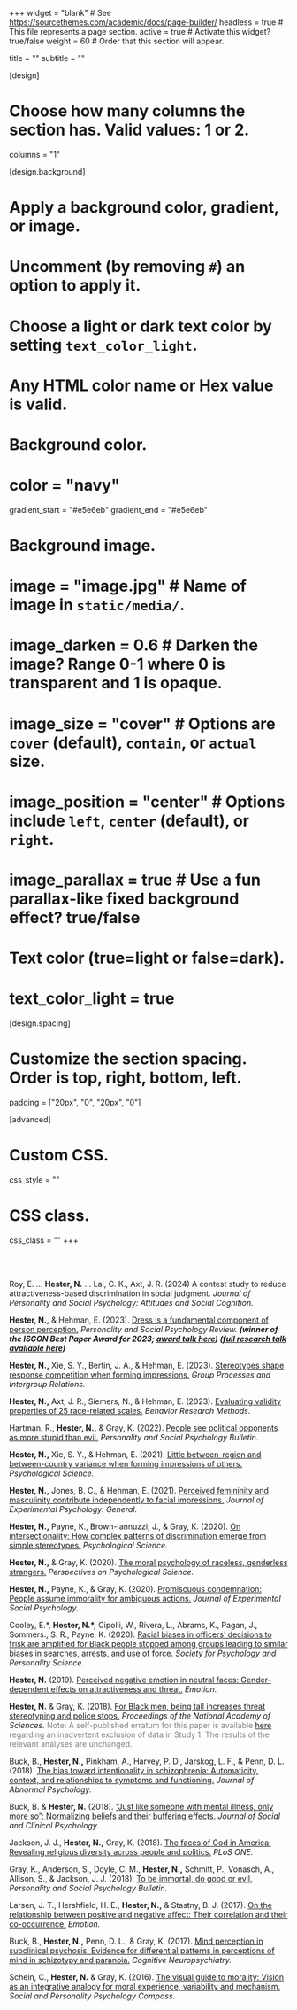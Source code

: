 +++
widget = "blank"  # See https://sourcethemes.com/academic/docs/page-builder/
headless = true  # This file represents a page section.
active = true  # Activate this widget? true/false
weight = 60  # Order that this section will appear.

title = ""
subtitle = ""

[design]
  # Choose how many columns the section has. Valid values: 1 or 2.
  columns = "1"

[design.background]
  # Apply a background color, gradient, or image.
  #   Uncomment (by removing `#`) an option to apply it.
  #   Choose a light or dark text color by setting `text_color_light`.
  #   Any HTML color name or Hex value is valid.

  # Background color.
  # color = "navy"
 
gradient_start = "#e5e6eb"
gradient_end = "#e5e6eb"
  
  # Background image.
  # image = "image.jpg"  # Name of image in `static/media/`.
  # image_darken = 0.6  # Darken the image? Range 0-1 where 0 is transparent and 1 is opaque.
  # image_size = "cover"  #  Options are `cover` (default), `contain`, or `actual` size.
  # image_position = "center"  # Options include `left`, `center` (default), or `right`.
  # image_parallax = true  # Use a fun parallax-like fixed background effect? true/false
  
  # Text color (true=light or false=dark).
  # text_color_light = true

[design.spacing]
  # Customize the section spacing. Order is top, right, bottom, left.
  padding = ["20px", "0", "20px", "0"]

[advanced]
 # Custom CSS. 
 css_style = ""
 
 # CSS class.
 css_class = ""
+++

</br></br>

<p>Roy, E. ... <strong>Hester, N.</strong> ... Lai, C. K., Axt, J. R. (2024) A contest study to reduce attractiveness-based discrimination in social judgment. <em>Journal of Personality and Social Psychology: Attitudes and Social Cognition.</em> </p>
<p><strong>Hester, N.,</strong> & Hehman, E. (2023). <a href="https://neilrhester.com/files/PSPR_2023.pdf">Dress is a fundamental component of person perception.</a> <em>Personality and Social Psychology Review.</em> <strong> <em>(winner of the ISCON Best Paper Award for 2023; <a href="https://www.youtube.com/watch?v=1jcsJAvvkh8">award talk here</a>) <a href="https://youtu.be/fRDnqUeF94Q">(full research talk available here)</a></em></strong> </p>
<p><strong>Hester, N.,</strong> Xie, S. Y., Bertin, J. A., & Hehman, E. (2023). <a href="https://neilrhester.com/files/GPIR_2022.pdf">Stereotypes shape response competition when forming impressions.</a> <em>Group Processes and Intergroup Relations.</em></p>
<p><strong>Hester, N.,</strong> Axt, J. R., Siemers, N., & Hehman, E. (2023). <a href="https://neilrhester.com/files/BRM_2022_Preprint.pdf">Evaluating validity properties of 25 race-related scales.</a> <em> Behavior Research Methods.</em></p>
<p>Hartman, R., <strong>Hester, N.,</strong> & Gray, K. (2022). <a href="https://neilrhester.com/files/PSPB_2022.pdf">People see political opponents as more stupid than evil.</a> <em> Personality and Social Psychology Bulletin.</em></p>
<p><strong>Hester, N.,</strong> Xie, S. Y., & Hehman, E. (2021). <a href="https://neilrhester.com/files/PSCI_2021.pdf">Little between-region and between-country variance when forming impressions of others.</a> <em> Psychological Science.</em></p>
<p><strong>Hester, N.,</strong> Jones, B. C., & Hehman, E. (2021). <a href="https://neilrhester.com/files/JEPG_2020.pdf">Perceived femininity and masculinity contribute independently to facial impressions.</a> <em> Journal of Experimental Psychology: General.</em></p>
<p><strong>Hester, N.,</strong> Payne, K., Brown-Iannuzzi, J., & Gray, K. (2020). <a href="https://neilrhester.com/files/PSCI_2020.pdf">On intersectionality: How complex patterns of discrimination emerge from simple stereotypes.</a> <em>Psychological Science.</em></p> 
<p><strong>Hester, N.,</strong> & Gray, K. (2020). <a href="https://neilrhester.com/files/POPS_2020.pdf">The moral psychology of raceless, genderless strangers.</a> <em>Perspectives on Psychological Science.</em></p>
<p><strong>Hester, N.,</strong> Payne, K., & Gray, K. (2020). <a href="https://neilrhester.com/files/JESP_2020.pdf">Promiscuous condemnation: People assume immorality for ambiguous actions.</a> <em>Journal of Experimental Social Psychology.</em></p>
<p>Cooley,	E.*,	<strong>Hester,	N.*,</strong>	Cipolli,	W.,	Rivera,	L.,	Abrams,	K.,	Pagan,	J.,	Sommers.,	S.	R.,	Payne, K.	(2020).	<a href="https://neilrhester.com/files/SPPS_2020.pdf">Racial	biases	in	officers’	decisions	to frisk are	amplified	for	Black	people stopped among	groups leading to	similar	biases in searches,	arrests, and use of force.</a> <em>Society for Psychology and Personality	Science.</em></p>
<p><strong>Hester, N.</strong> (2019). <a href="https://neilrhester.com/files/EMO_2019.pdf">Perceived negative emotion in neutral faces: Gender-dependent effects on attractiveness and threat.</a> <em>Emotion.</em></p>
<p><strong>Hester, N.</strong> &amp; Gray, K. (2018). <a href="https://neilrhester.com/files/PNAS_2018.pdf">For Black men, being tall increases threat stereotyping and police stops.</a> <em>Proceedings of the National Academy of Sciences.</em> <font color="#808080">Note: A self-published erratum for this paper is available <a href="https://neilrhester.com/files/Erratum.pdf">here</a> regarding an inadvertent exclusion of data in Study 1. The results of the relevant analyses are unchanged.</font></p>
<p>Buck, B., <strong>Hester, N.,</strong> Pinkham, A., Harvey, P. D., Jarskog, L. F., &amp; Penn, D. L. (2018). <a href="https://neilrhester.com/files/JAP_2018.pdf">The bias toward intentionality in schizophrenia: Automaticity, context, and relationships to symptoms and functioning.</a> <i>Journal of Abnormal Psychology.</i></p>
<p>Buck, B. &amp; <strong>Hester, N.</strong> (2018). <a href="https://neilrhester.com/files/JSCP_2018.pdf">“Just like someone with mental illness, only more so”: Normalizing beliefs and their buffering effects.</a> <em>Journal of Social and Clinical Psychology.</em></p>
<p>Jackson, J. J., <strong>Hester, N.,</strong> Gray, K. (2018). <a href="https://neilrhester.com/files/PLOS_2018.pdf">The faces of God in America: Revealing religious diversity across people and politics.</a> <em>PLoS ONE.</em></p>
<p>Gray, K., Anderson, S., Doyle, C. M., <strong>Hester, N.,</strong> Schmitt, P., Vonasch, A., Allison, S., &amp; Jackson, J. J. (2018). <a href="https://neilrhester.com/files/PSPB_2018.pdf">To be immortal, do good or evil.</a> <em>Personality and Social Psychology Bulletin.</em></p>
<p>Larsen, J. T., Hershfield, H. E., <strong>Hester, N.,</strong> &amp; Stastny, B. J. (2017). <a href="https://neilrhester.com/files/EMO_2017.pdf">On the relationship between positive and negative affect: Their correlation and their co-occurrence.</a> <em>Emotion.</em></p>
<p>Buck, B., <strong>Hester, N.,</strong> Penn, D. L., &amp; Gray, K. (2017). <a href="https://neilrhester.com/files/CNP_2017.pdf">Mind perception in subclinical psychosis: Evidence for differential patterns in perceptions of mind in schizotypy and paranoia.</a> <em>Cognitive Neuropsychiatry.</em></p>
<p>Schein, C., <strong>Hester, N.</strong> &amp; Gray, K. (2016). <a href="https://neilrhester.com/files/SPPC_2016.pdf">The visual guide to morality: Vision as an integrative analogy for moral experience, variability and mechanism.</a> <em>Social and Personality Psychology Compass.</em></p>
</br></br>
